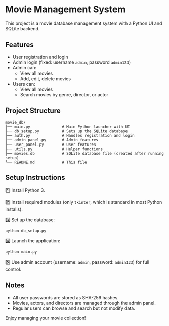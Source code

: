 # Movie Management System

This project is a movie database management system with a Python UI and SQLite backend.

## Features
- User registration and login
- Admin login (fixed: username `admin`, password `admin123`)
- Admin can:
  - View all movies
  - Add, edit, delete movies
- Users can:
  - View all movies
  - Search movies by genre, director, or actor

## Project Structure
```
movie_db/
├── main.py              # Main Python launcher with UI
├── db_setup.py          # Sets up the SQLite database
├── auth.py              # Handles registration and login
├── admin_panel.py       # Admin features
├── user_panel.py        # User features
├── utils.py             # Helper functions
├── movies.db            # SQLite database file (created after running setup)
└── README.md            # This file
```

## Setup Instructions

1️⃣ Install Python 3.

2️⃣ Install required modules (only `tkinter`, which is standard in most Python installs).

3️⃣ Set up the database:
```bash
python db_setup.py
```

4️⃣ Launch the application:
```bash
python main.py
```

5️⃣ Use admin account (username: `admin`, password: `admin123`) for full control.

## Notes
- All user passwords are stored as SHA-256 hashes.
- Movies, actors, and directors are managed through the admin panel.
- Regular users can browse and search but not modify data.

Enjoy managing your movie collection!
